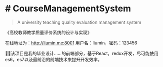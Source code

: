 # # CourseManagementSystem

> A university teaching quality evaluation management system

《高校教师教学质量评价系统的设计与实现》

在线地址为：http://liumin.me:8001
用户名：liumin，密码：123456

🤦‍♀️该项目是我的毕业设计......的前端部分，基于React，redux开发，尽可能使用es6，es7以及最前沿的前端技术来提升开发效率。




